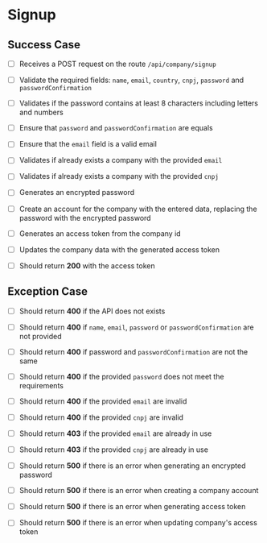 # Signup

## Success Case

- [ ] Receives a POST request on the route `/api/company/signup`

- [ ] Validate the required fields: `name`, `email`, `country`, `cnpj`, `password` and `passwordConfirmation`

- [ ] Validates if the password contains at least 8 characters including letters and numbers

- [ ] Ensure that `password` and `passwordConfirmation` are equals

- [ ] Ensure that the `email` field is a valid email

- [ ] Validates if already exists a company with the provided `email` 

- [ ] Validates if already exists a company with the provided `cnpj`

- [ ] Generates an encrypted password

- [ ] Create an account for the company with the entered data, replacing the password with the encrypted password

- [ ] Generates an access token from the company id

- [ ] Updates the company data with the generated access token

- [ ] Should return **200** with the access token

## Exception Case

- [ ] Should return **400** if the API does not exists

- [ ] Should return **400** if `name`, `email`, `password` or `passwordConfirmation` are not provided

- [ ] Should return **400** if password and `passwordConfirmation` are not the same

- [ ] Should return **400** if the provided `password` does not meet the requirements

- [ ] Should return **400** if the provided `email` are invalid

- [ ] Should return **400** if the provided `cnpj` are invalid

- [ ] Should return **403** if the provided `email` are already in use

- [ ] Should return **403** if the provided `cnpj` are already in use

- [ ] Should return **500** if there is an error when generating an encrypted password

- [ ] Should return **500** if there is an error when creating a company account

- [ ] Should return **500** if there is an error when generating access token

- [ ] Should return **500** if there is an error when updating company's access token
